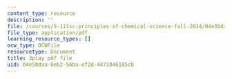 ```yaml
---
content_type: resource
description: ''
file: /courses/5-111sc-principles-of-chemical-science-fall-2014/04e5bdaa0eb256baef2d4471846185cb_YEUyMX7kouw.pdf
file_type: application/pdf
learning_resource_types: []
ocw_type: OCWFile
resourcetype: Document
title: 3play pdf file
uid: 04e5bdaa-0eb2-56ba-ef2d-4471846185cb
---
```

